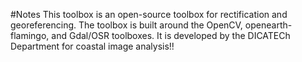 #Notes
This toolbox is an open-source toolbox for rectification and georeferencing. The toolbox is built around the OpenCV, openearth-flamingo, and Gdal/OSR toolboxes. 
It is developed by the DICATECh Department for coastal image analysis!!

